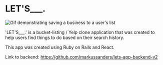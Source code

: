 # LET'S___.

![Gif demonstrating saving a business to a user's list](https://github.com/markussanders/lets-app-frontend/blob/master/src/Walk-through-gif.gif)

'LET'S___.' is a bucket-listing / Yelp clone application that was created to help users find things to do based on their search history. 

This app was created using Ruby on Rails and React.


Link to backend: https://github.com/markussanders/lets-app-backend-v2
